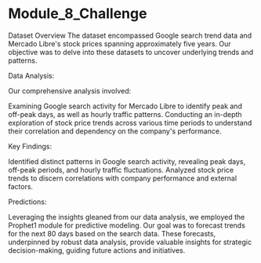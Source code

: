 # Module_8_Challenge

Dataset Overview
The dataset encompassed Google search trend data and Mercado Libre's stock prices spanning approximately five years. Our objective was to delve into these datasets to uncover underlying trends and patterns.

Data Analysis:

Our comprehensive analysis involved:

Examining Google search activity for Mercado Libre to identify peak and off-peak days, as well as hourly traffic patterns.
Conducting an in-depth exploration of stock price trends across various time periods to understand their correlation and dependency on the company's performance.

Key Findings:

Identified distinct patterns in Google search activity, revealing peak days, off-peak periods, and hourly traffic fluctuations.
Analyzed stock price trends to discern correlations with company performance and external factors.

Predictions:

Leveraging the insights gleaned from our data analysis, we employed the Prophet1 module for predictive modeling. Our goal was to forecast trends for the next 80 days based on the search data. These forecasts, underpinned by robust data analysis, provide valuable insights for strategic decision-making, guiding future actions and initiatives.
